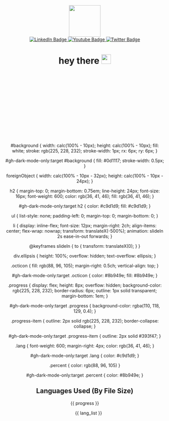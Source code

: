 <div id="header" align="center">
  <img src="https://media.giphy.com/media/jdPMeyv9rn0hZHh8n9/giphy.gif" width="100"/>
<div id="badges">
  <a href="your-linkedin-URL">
    <img src="https://img.shields.io/badge/LinkedIn-blue?style=for-the-badge&logo=linkedin&logoColor=white" alt="LinkedIn Badge"/>
  </a>
  <a href="your-youtube-URL">
    <img src="https://img.shields.io/badge/YouTube-red?style=for-the-badge&logo=youtube&logoColor=white" alt="Youtube Badge"/>
  </a>
  <a href="your-twitter-URL">
    <img src="https://img.shields.io/badge/Twitter-blue?style=for-the-badge&logo=twitter&logoColor=white" alt="Twitter Badge"/>
  </a>
</div>
<h1 align="center">
  hey there
  <img src="https://media.giphy.com/media/hvRJCLFzcasrR4ia7z/giphy.gif" width="30px"/>
</h1>
<svg id="gh-dark-mode-only" width="360" height="210" xmlns="http://www.w3.org/2000/svg">
<style>
svg {
  font-family: -apple-system, BlinkMacSystemFont, Segoe UI, Helvetica, Arial, sans-serif, Apple Color Emoji, Segoe UI Emoji;
  font-size: 14px;
  line-height: 21px;
}

#background {
  width: calc(100% - 10px);
  height: calc(100% - 10px);
  fill: white;
  stroke: rgb(225, 228, 232);
  stroke-width: 1px;
  rx: 6px;
  ry: 6px;
}

#gh-dark-mode-only:target #background {
  fill: #0d1117;
  stroke-width: 0.5px;
}

foreignObject {
  width: calc(100% - 10px - 32px);
  height: calc(100% - 10px - 24px);
}

h2 {
  margin-top: 0;
  margin-bottom: 0.75em;
  line-height: 24px;
  font-size: 16px;
  font-weight: 600;
  color: rgb(36, 41, 46);
  fill: rgb(36, 41, 46);
}

#gh-dark-mode-only:target h2 {
  color: #c9d1d9;
  fill: #c9d1d9;
}

ul {
  list-style: none;
  padding-left: 0;
  margin-top: 0;
  margin-bottom: 0;
}

li {
  display: inline-flex;
  font-size: 12px;
  margin-right: 2ch;
  align-items: center;
  flex-wrap: nowrap;
  transform: translateX(-500%);
  animation: slideIn 2s ease-in-out forwards;
}

@keyframes slideIn {
  to {
    transform: translateX(0);
  }
}

div.ellipsis {
  height: 100%;
  overflow: hidden;
  text-overflow: ellipsis;
}

.octicon {
  fill: rgb(88, 96, 105);
  margin-right: 0.5ch;
  vertical-align: top;
}

#gh-dark-mode-only:target .octicon {
  color: #8b949e;
  fill: #8b949e;
}

.progress {
  display: flex;
  height: 8px;
  overflow: hidden;
  background-color: rgb(225, 228, 232);
  border-radius: 6px;
  outline: 1px solid transparent;
  margin-bottom: 1em;
}

#gh-dark-mode-only:target .progress {
  background-color: rgba(110, 118, 129, 0.4);
}

.progress-item {
  outline: 2px solid rgb(225, 228, 232);
  border-collapse: collapse;
}

#gh-dark-mode-only:target .progress-item {
  outline: 2px solid #393f47;
}

.lang {
  font-weight: 600;
  margin-right: 4px;
  color: rgb(36, 41, 46);
}

#gh-dark-mode-only:target .lang {
  color: #c9d1d9;
}

.percent {
  color: rgb(88, 96, 105)
}

#gh-dark-mode-only:target .percent {
  color: #8b949e;
}
</style>
<g>
<rect x="5" y="5" id="background" />
<g>
<foreignObject x="21" y="17" width="318" height="176">
<div xmlns="http://www.w3.org/1999/xhtml" class="ellipsis">

<h2>Languages Used (By File Size)</h2>

<div>
<span class="progress">
{{ progress }}
</span>
</div>

<ul>

{{ lang_list }}

</ul>

</div>
</foreignObject>
</g>
</g>
</svg>


